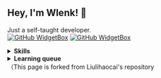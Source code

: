 ## Hey, I'm Wlenk! 👋
Just a self-taught developer.   
[![GitHub WidgetBox](https://github-widgetbox.vercel.app/api/profile?username=Wlenk&data=followers,repositories,stars)](https://github.com/Jurredr/github-widgetbox)
[![GitHub WidgetBox](https://github-widgetbox.vercel.app/api/profile?username=SkidderMC&data=followers,repositories,stars)](https://github.com/Jurredr/github-widgetbox)

<details>
<summary><b>Skills</b></summary>
<ul>
 <li>Java</li>
 <li>Kotlin</li>
 <li>C++</li>
 <li>HTML</li>
 <li>Lua</li>
 <li>Python3</li>
 <li>CSS</li>
 <li>NodeJS</li>
 <li>Jetpack Compose</li>
 <li>JVM Bytecode</li>
 <li>More...</li>
</ul>
</details>

<details>
<summary><b>Learning queue</b></summary>
<ul>
 <li>A lot...</li>
</ul>
</details>
（This page is forked from Liulihaocai's repository
